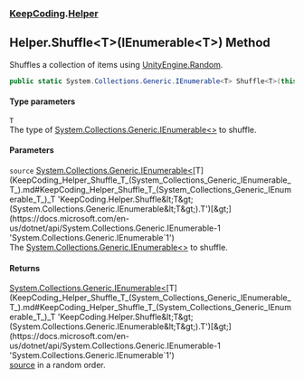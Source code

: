 ### [KeepCoding](KeepCoding.md 'KeepCoding').[Helper](KeepCoding_Helper.md 'KeepCoding.Helper')
## Helper.Shuffle&lt;T&gt;(IEnumerable&lt;T&gt;) Method
Shuffles a collection of items using [UnityEngine.Random](https://docs.microsoft.com/en-us/dotnet/api/UnityEngine.Random 'UnityEngine.Random').  
```csharp
public static System.Collections.Generic.IEnumerable<T> Shuffle<T>(this System.Collections.Generic.IEnumerable<T> source);
```
#### Type parameters
<a name='KeepCoding_Helper_Shuffle_T_(System_Collections_Generic_IEnumerable_T_)_T'></a>
`T`  
The type of [System.Collections.Generic.IEnumerable&lt;&gt;](https://docs.microsoft.com/en-us/dotnet/api/System.Collections.Generic.IEnumerable-1 'System.Collections.Generic.IEnumerable`1') to shuffle.
  
#### Parameters
<a name='KeepCoding_Helper_Shuffle_T_(System_Collections_Generic_IEnumerable_T_)_source'></a>
`source` [System.Collections.Generic.IEnumerable&lt;](https://docs.microsoft.com/en-us/dotnet/api/System.Collections.Generic.IEnumerable-1 'System.Collections.Generic.IEnumerable`1')[T](KeepCoding_Helper_Shuffle_T_(System_Collections_Generic_IEnumerable_T_).md#KeepCoding_Helper_Shuffle_T_(System_Collections_Generic_IEnumerable_T_)_T 'KeepCoding.Helper.Shuffle&lt;T&gt;(System.Collections.Generic.IEnumerable&lt;T&gt;).T')[&gt;](https://docs.microsoft.com/en-us/dotnet/api/System.Collections.Generic.IEnumerable-1 'System.Collections.Generic.IEnumerable`1')  
The [System.Collections.Generic.IEnumerable&lt;&gt;](https://docs.microsoft.com/en-us/dotnet/api/System.Collections.Generic.IEnumerable-1 'System.Collections.Generic.IEnumerable`1') to shuffle.
  
#### Returns
[System.Collections.Generic.IEnumerable&lt;](https://docs.microsoft.com/en-us/dotnet/api/System.Collections.Generic.IEnumerable-1 'System.Collections.Generic.IEnumerable`1')[T](KeepCoding_Helper_Shuffle_T_(System_Collections_Generic_IEnumerable_T_).md#KeepCoding_Helper_Shuffle_T_(System_Collections_Generic_IEnumerable_T_)_T 'KeepCoding.Helper.Shuffle&lt;T&gt;(System.Collections.Generic.IEnumerable&lt;T&gt;).T')[&gt;](https://docs.microsoft.com/en-us/dotnet/api/System.Collections.Generic.IEnumerable-1 'System.Collections.Generic.IEnumerable`1')  
[source](KeepCoding_Helper_Shuffle_T_(System_Collections_Generic_IEnumerable_T_).md#KeepCoding_Helper_Shuffle_T_(System_Collections_Generic_IEnumerable_T_)_source 'KeepCoding.Helper.Shuffle&lt;T&gt;(System.Collections.Generic.IEnumerable&lt;T&gt;).source') in a random order.

